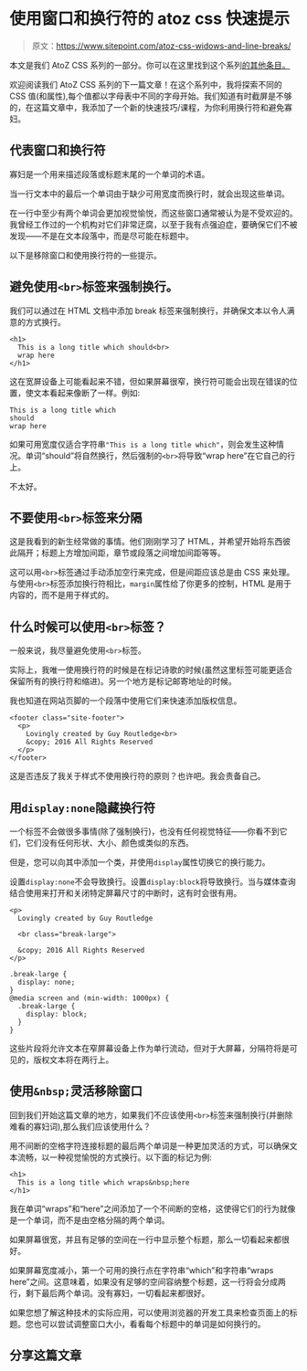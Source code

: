 # 使用窗口和换行符的 atoz css 快速提示

> 原文：<https://www.sitepoint.com/atoz-css-widows-and-line-breaks/>

本文是我们 AtoZ CSS 系列的一部分。你可以在这里找到这个系列[的其他条目。](https://www.sitepoint.com/premium/series/a-to-z-css)

欢迎阅读我们 AtoZ CSS 系列的下一篇文章！在这个系列中，我将探索不同的 CSS 值(和属性),每个值都以字母表中不同的字母开始。我们知道有时截屏是不够的，在这篇文章中，我添加了一个新的快速技巧/课程，为你利用换行符和避免寡妇。

## 代表窗口和换行符

寡妇是一个用来描述段落或标题末尾的一个单词的术语。

当一行文本中的最后一个单词由于缺少可用宽度而换行时，就会出现这些单词。

在一行中至少有两个单词会更加视觉愉悦，而这些窗口通常被认为是不受欢迎的。我曾经工作过的一个机构对它们非常迂腐，以至于我有点强迫症，要确保它们不被发现——不是在文本段落中，而是尽可能在标题中。

以下是移除窗口和使用换行符的一些提示。

## 避免使用`<br>`标签来强制换行。

我们可以通过在 HTML 文档中添加 break 标签来强制换行，并确保文本以令人满意的方式换行。

```
<h1>
  This is a long title which should<br>
  wrap here
</h1>
```

这在宽屏设备上可能看起来不错，但如果屏幕很窄，换行符可能会出现在错误的位置，使文本看起来像断了一样。例如:

```
This is a long title which
should
wrap here 
```

如果可用宽度仅适合字符串`"This is a long title which"`，则会发生这种情况。单词“should”将自然换行，然后强制的`<br>`将导致“wrap here”在它自己的行上。

不太好。

## 不要使用`<br>`标签来分隔

这是我看到的新生经常做的事情。他们刚刚学习了 HTML，并希望开始将东西彼此隔开；标题上方增加间距，章节或段落之间增加间距等等。

这可以用`<br>`标签通过手动添加空行来完成，但是间距应该总是由 CSS 来处理。与使用`<br>`标签添加换行符相比，`margin`属性给了你更多的控制，HTML 是用于内容的，而不是用于样式的。

## 什么时候可以使用`<br>`标签？

一般来说，我尽量避免使用`<br>`标签。

实际上，我唯一使用换行符的时候是在标记诗歌的时候(虽然这里标签可能更适合保留所有的换行符和缩进)。另一个地方是标记邮寄地址的时候。

我也知道在网站页脚的一个段落中使用它们来快速添加版权信息。

```
<footer class="site-footer">
  <p>
    Lovingly created by Guy Routledge<br>
    &copy; 2016 All Rights Reserved
  </p>
</footer>
```

这是否违反了我关于样式不使用换行符的原则？也许吧。我会责备自己。

## 用`display:none`隐藏换行符

一个标签不会做很多事情(除了强制换行)，也没有任何视觉特征——你看不到它们，它们没有任何形状、大小、颜色或类似的东西。

但是，您可以向其中添加一个类，并使用`display`属性切换它的换行能力。

设置`display:none`不会导致换行。设置`display:block`将导致换行。当与媒体查询结合使用来打开和关闭特定屏幕尺寸的中断时，这有时会很有用。

```
<p>
  Lovingly created by Guy Routledge

  <br class="break-large">

  &copy; 2016 All Rights Reserved
</p>
```

```
.break-large {
  display: none;
}
@media screen and (min-width: 1000px) {
  .break-large {
    display: block;
  }
}
```

这些片段将允许文本在窄屏幕设备上作为单行流动，但对于大屏幕，分隔符将是可见的，版权文本将在两行上。

## 使用`&nbsp;`灵活移除窗口

回到我们开始这篇文章的地方，如果我们不应该使用`<br>`标签来强制换行(并删除难看的寡妇词),那么我们应该使用什么？

用不间断的空格字符连接标题的最后两个单词是一种更加灵活的方式，可以确保文本流畅，以一种视觉愉悦的方式换行。以下面的标记为例:

```
<h1>
  This is a long title which wraps&nbsp;here
</h1>
```

我在单词“wraps”和“here”之间添加了一个不间断的空格，这使得它们的行为就像是一个单词，而不是由空格分隔的两个单词。

如果屏幕很宽，并且有足够的空间在一行中显示整个标题，那么一切看起来都很好。

如果屏幕宽度减小，第一个可用的换行点在字符串“which”和字符串“wraps here”之间。这意味着，如果没有足够的空间容纳整个标题，这一行将会分成两行，剩下最后两个单词。没有寡妇，一切看起来都很好。

如果您想了解这种技术的实际应用，可以使用浏览器的开发工具来检查页面上的标题。您也可以尝试调整窗口大小，看看每个标题中的单词是如何换行的。

## 分享这篇文章